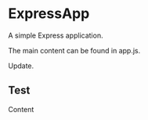 # ExpressApp

A simple Express application.

The main content can be found in app.js.

Update.

## Test

Content
